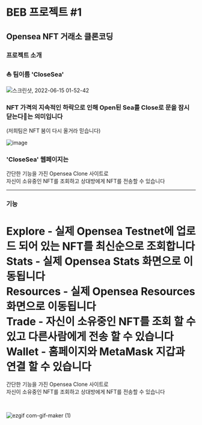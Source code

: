 # BEB 프로젝트 #1

## Opensea NFT 거래소 클론코딩

### 프로젝트 소개

### ⛵ 팀이름 'CloseSea'


![스크린샷, 2022-06-15 01-52-42](https://user-images.githubusercontent.com/97342533/174011145-1161884e-5cab-40a1-99f9-cb20b09bf956.png)

### NFT 가격의 지속적인 하락으로 인해 Open된 Sea를 Close로 문을 잠시 닫는다🚫는 의미입니다

(저희팀은 NFT 붐이 다시 올거라 믿습니다)
<br/>

![image](https://user-images.githubusercontent.com/97342533/174014715-d0c6d57a-164a-4b44-9fb5-6bd35a02832d.png)

### 'CloseSea' 웹페이지는<br/>


간단한 기능을 가진 Opensea Clone 사이트로<br/>
자신이 소유중인 NFT를 조회하고 상대방에게 NFT를 전송할 수 있습니다

---

### 기능  <br/>


**Explore** - 실제 Opensea Testnet에 업로드 되어 있는 NFT를 최신순으로 조회합니다 <br />
**Stats** - 실제 Opensea Stats 화면으로 이동됩니다 <br />
**Resources** - 실제 Opensea Resources 화면으로 이동됩니다 <br />
**Trade** - 자신이 소유중인 NFT를 조회 할 수 있고 다른사람에게 전송 할 수 있습니다 <br />
**Wallet** - 홈페이지와 MetaMask 지갑과 연결 할 수 있습니다 <br />
=======
간단한 기능을 가진 Opensea Clone 사이트로<br/>
자신이 소유중인 NFT를 조회하고 상대방에게 NFT를 전송할 수 있습니다


<br/>

![ezgif com-gif-maker (1)](https://user-images.githubusercontent.com/97342533/174015079-9680b7c8-30ee-4fa1-8665-0a38b5eb3a4e.gif)

